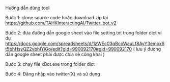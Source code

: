 Hướng dẫn dùng tool

Bước 1: clone source code hoặc download zip tại https://github.com/TAHKInteractingAI/Twitter_bot_v2

Bước 2: đưa đường dẫn google sheet vào file setting.txt trong folder dict ví dụ https://docs.google.com/spreadsheets/d/1zWEc03qBcoWauLf8AyY3emox6t5bhHsyQZ2vbhIYiGo/edit?gid=990092170#gid=990092170 ( lưu ý đường dẫn google sheet phải được chia sẻ công khai )

Bước 3: chạy file xBot.exe trong folder dict

Bước 4: Đăng nhập vào twitter(X) và sử dụng
